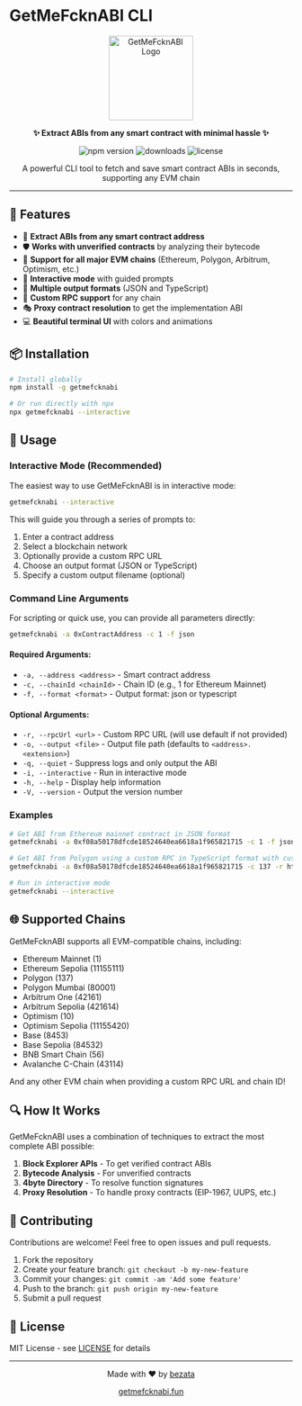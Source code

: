 # GetMeFcknABI CLI

<p align="center">
  <img src="https://getmefcknabi.fun/favicon.svg" alt="GetMeFcknABI Logo" width="150"/>
</p>

<p align="center">
  <b>✨ Extract ABIs from any smart contract with minimal hassle ✨</b>
</p>

<p align="center">
  <img src="https://img.shields.io/npm/v/getmefcknabi.svg" alt="npm version">
  <img src="https://img.shields.io/npm/dm/getmefcknabi.svg" alt="downloads">
  <img src="https://img.shields.io/github/license/bezata/getmefcknabi.svg" alt="license">
</p>

<p align="center">
  A powerful CLI tool to fetch and save smart contract ABIs in seconds, supporting any EVM chain
</p>

---

## 🚀 Features

- 🎯 **Extract ABIs from any smart contract address**
- 🛡️ **Works with unverified contracts** by analyzing their bytecode
- 🔗 **Support for all major EVM chains** (Ethereum, Polygon, Arbitrum, Optimism, etc.)
- 🎨 **Interactive mode** with guided prompts
- 📝 **Multiple output formats** (JSON and TypeScript)
- 🧩 **Custom RPC support** for any chain
- 🎭 **Proxy contract resolution** to get the implementation ABI
- 💻 **Beautiful terminal UI** with colors and animations

## 📦 Installation

```bash
# Install globally
npm install -g getmefcknabi

# Or run directly with npx
npx getmefcknabi --interactive
```

## 🔧 Usage

### Interactive Mode (Recommended)

The easiest way to use GetMeFcknABI is in interactive mode:

```bash
getmefcknabi --interactive
```

This will guide you through a series of prompts to:
1. Enter a contract address
2. Select a blockchain network
3. Optionally provide a custom RPC URL
4. Choose an output format (JSON or TypeScript)
5. Specify a custom output filename (optional)

### Command Line Arguments

For scripting or quick use, you can provide all parameters directly:

```bash
getmefcknabi -a 0xContractAddress -c 1 -f json
```

#### Required Arguments:

- `-a, --address <address>` - Smart contract address
- `-c, --chainId <chainId>` - Chain ID (e.g., 1 for Ethereum Mainnet)
- `-f, --format <format>` - Output format: json or typescript

#### Optional Arguments:

- `-r, --rpcUrl <url>` - Custom RPC URL (will use default if not provided)
- `-o, --output <file>` - Output file path (defaults to `<address>.<extension>`)
- `-q, --quiet` - Suppress logs and only output the ABI
- `-i, --interactive` - Run in interactive mode
- `-h, --help` - Display help information
- `-V, --version` - Output the version number

### Examples

```bash
# Get ABI from Ethereum mainnet contract in JSON format
getmefcknabi -a 0xf08a50178dfcde18524640ea6618a1f965821715 -c 1 -f json

# Get ABI from Polygon using a custom RPC in TypeScript format with custom output path
getmefcknabi -a 0xf08a50178dfcde18524640ea6618a1f965821715 -c 137 -r https://polygon-rpc.com -f typescript -o ./contracts/MyContract.ts

# Run in interactive mode
getmefcknabi --interactive
```

## 🌐 Supported Chains

GetMeFcknABI supports all EVM-compatible chains, including:

- Ethereum Mainnet (1)
- Ethereum Sepolia (11155111)
- Polygon (137)
- Polygon Mumbai (80001)
- Arbitrum One (42161)
- Arbitrum Sepolia (421614)
- Optimism (10)
- Optimism Sepolia (11155420)
- Base (8453)
- Base Sepolia (84532)
- BNB Smart Chain (56)
- Avalanche C-Chain (43114)

And any other EVM chain when providing a custom RPC URL and chain ID!

## 🔍 How It Works

GetMeFcknABI uses a combination of techniques to extract the most complete ABI possible:

1. **Block Explorer APIs** - To get verified contract ABIs
2. **Bytecode Analysis** - For unverified contracts
3. **4byte Directory** - To resolve function signatures 
4. **Proxy Resolution** - To handle proxy contracts (EIP-1967, UUPS, etc.)

## 🤝 Contributing

Contributions are welcome! Feel free to open issues and pull requests.

1. Fork the repository
2. Create your feature branch: `git checkout -b my-new-feature`
3. Commit your changes: `git commit -am 'Add some feature'`
4. Push to the branch: `git push origin my-new-feature`
5. Submit a pull request

## 📄 License

MIT License - see [LICENSE](LICENSE) for details

---

<p align="center">
  Made with ❤️ by <a href="https://github.com/bezata">bezata</a>
</p>

<p align="center">
  <a href="https://getmefcknabi.fun">getmefcknabi.fun</a>
</p> 